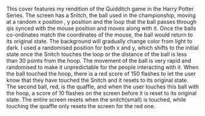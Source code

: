 This cover features my rendition of the Quidditch game in the Harry Potter Series. The screen has a Snitch, the ball used in the championship, moving at  a random x position , y position and the loop that the ball passes through qis synced with the mouse position and moves along with it. Once the balls co-ordinates match the coordinates of the mouse, the ball would return to its original state. The background will gradually change color from light to dark. I used a randomised position for both x and y, which shifts to the initial state once the Snitch touches the loop or the distance of the ball is less than 30 points from the hoop. The movement of the ball is very rapid and randomised to make it unpredictable for the people interacting with it. When the ball touched the hoop, there is a red score of 150 flashes to let the user know that they have touched the Snitch and it resets to its original state.
The second ball, red, is the quaffle, and when the user touches this ball with the hoop, a score of 10 flashes on the screen before it is reset to its original state. 
The entire screen resets when the snitch(small) is touched, while touching the quaffle only resets the screen for the red one. 
